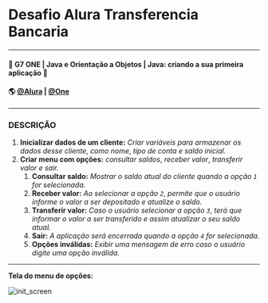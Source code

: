 # Desafio Alura Transferencia Bancaria

---
#### 🚩 G7 ONE | Java e Orientação a Objetos | Java: criando a sua primeira aplicação 🚩
#### 🌎 [@Alura](https://www.alura.com.br/) | [@One](https://www.oracle.com/br/)<br>

---
### DESCRIÇÃO
1. **Inicializar dados de um cliente:** _Criar variáveis para armazenar os dados desse cliente_, _como nome_, _tipo de conta e saldo inicial._
2. **Criar menu com opções:** _consultar saldos_, _receber valor_, _transferir valor e sair._
    1. **Consultar saldo:** _Mostrar o saldo atual do cliente quando a opção `1` for selecionada._
    2. **Receber valor:** _Ao selecionar a opção `2`_, _permite que o usuário informe o valor a ser depositado e atualize o saldo._
    3. **Transferir valor:** _Caso o usuário selecionar a opção `3`_, _terá que informar o valor a ser transferido e assim atualizar o seu saldo atual._
    4. **Sair:** _A aplicação será encerrada quando a opção `4` for selecionada._
    5. **Opções inválidas:** _Exibir uma mensagem de erro caso o usuário digite uma opção inválida._

---

 **Tela do menu de opções:**

![init_screen](https://github.com/user-attachments/assets/26a53780-21ae-4499-815c-4afbdfde7c78)